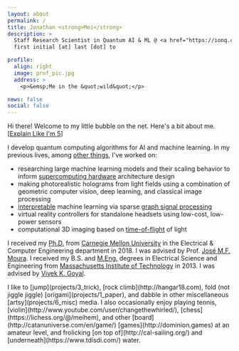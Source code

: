 ```yaml
---
layout: about
permalink: /
title: Jonathan <strong>Mei</strong>
description: >
  Staff Research Scientist in Quantum AI & ML @ <a href="https://ionq.com">IonQ</a> &ensp; | &ensp;
  first initial [at] last [dot] to

profile:
  align: right
  image: prof_pic.jpg
  address: >
    <p>&emsp;Me in the &quot;wild&quot;</p>

news: false
social: false
---
```


<script>
var kindergarten = false;
var prof25 = document.getElementById("profile_pic").src;
function fade() {
  pp = document.getElementById("profile_pic");
  pp.style.transition = 0.2;
  a25 = document.getElementById("age25");
  a5 = document.getElementById("age5");
  ad = document.getElementById("address");
  E5 = document.getElementById("ELI5");


  if (!kindergarten) {
    a5.style.position = "relative";
    $("#age5").fadeToggle();
    $("#age25").fadeToggle();
    a5.style.display = "inline";
    a25.style.position = "absolute";

    $("#profile_pic").fadeToggle(200);
    setTimeout(function() {pp.src = "assets/img/prof_age5.jpg";}, 200);
    E5.innerHTML = "Explain Like I'm 25";
    ad.innerHTML = "&emsp;Me being wild";
    $("#profile_pic").fadeToggle(200);
  }
  else {
    a25.style.position = "relative";
    $("#age25").fadeToggle();
    $("#age5").fadeToggle();
    a25.style.display = "inline";
    a5.style.position = "absolute";

    $("#profile_pic").fadeToggle(200);
    setTimeout(function() {pp.src = prof25;}, 200);
    E5.innerHTML = "Explain Like I'm 5";
    ad.innerHTML = "&emsp;Me in the &quot;wild&quot;";
    $("#profile_pic").fadeToggle(200);
  }

  kindergarten = !kindergarten;
}
</script>
Hi there! Welcome to my little bubble on the net. Here's a bit about me. [<a href="#" id="ELI5" onclick="fade(); return false">Explain Like I'm 5</a>]

<div id="fader" style="position:relative">
  <div id="age25">
    <p>
      I develop quantum computing algorithms for AI and machine learning.
      In my previous lives, among <a href="https://scholar.google.com/citations?user=bm4orewAAAAJ">other things</a>, I've worked on:
      <ul>
       <li> researching large machine learning models and their scaling behavior to inform <a href="http://luminous.com">supercomputing hardware</a> architecture design</li>
       <li> making photorealistic holograms from light fields using a combination of geometric computer vision, deep learning, and classical image processing</li>
       <li> <a href="https://ieeexplore.ieee.org/abstract/document/8320856">interpretable</a> machine learning via sparse <a href="https://ieeexplore.ieee.org/abstract/document/7763882">graph signal processing</a></li>
       <li> virtual reality controllers for standalone headsets using low-cost, low-power sensors</li>
       <li> computational 3D imaging based on <a href="https://ieeexplore.ieee.org/abstract/document/6738075/">time-of-flight</a> of light</li>
      </ul>
    </p>
    <p>
      I received my <a href="https://kilthub.cmu.edu/ndownloader/files/12255548">Ph.D.</a> from <a href="http://cmu.edu/">Carnegie Mellon University</a> in the Electrical & Computer Engineering department in 2018.
      I was advised by Prof. <a href="http://users.ece.cmu.edu/~moura/">José M.F. Moura</a>.
      I received my B.S. and <a href="https://dspace.mit.edu/bitstream/handle/1721.1/85609/870686410-MIT.pdf?sequence=2">M.Eng.</a> degrees in Electrical Science and Engineering from <a href="http://mit.edu/">Massachusetts Institute of Technology</a> in 2013.
      I was advised by <a href="https://www.rle.mit.edu/stir/">Vivek K. Goyal</a>.
    </p>
  </div>

  <div id="age5" style="position:absolute;display:none">
    <p>
      I program computers that use fancy physics to make robots.
      I also used to work on <a href="https://scholar.google.com/citations?user=bm4orewAAAAJ">other things</a> like:
      <ul>
       <li> studying artificial intelligence on a new type of <a href="http://luminous.com">supercomputer</a> that uses lasers to communicate way faster than electricity</li>
       <li> creating beautiful 3D videos and pictures by describing how cameras capture light, a sprinkle of black magic, and instagram filters</li>
       <li> <a href="https://ieeexplore.ieee.org/abstract/document/7763882">crazy connected computer models</a> that can be <a href="https://ieeexplore.ieee.org/abstract/document/8320856">easily explained</a> to people</li>
       <li> 3D video game controllers for virtual reality that were cheap but good</li>
       <li> measuring how far away things are using the <a href="https://ieeexplore.ieee.org/abstract/document/6738075/">time it takes for light</a> to hit things and bounce back to the camera</li>
      </ul>
    </p>
    <p>
      I got a <a href="https://kilthub.cmu.edu/ndownloader/files/12255548">fancy piece of paper</a> saying I did a lot of hard math and science from <a href="http://cmu.edu/">a good school</a> in 2018.
      I was helped along by Prof. <a href="http://users.ece.cmu.edu/~moura/">José M.F. Moura</a>.
      Before that, I got some other <a href="https://dspace.mit.edu/bitstream/handle/1721.1/85609/870686410-MIT.pdf?sequence=2">fancy pieces of paper</a> saying I was ready to get a job doing hard math and that I had started to do some science, this time from a different <a href="http://mit.edu/">good school</a> in 2013.
      There, I was helped along by <a href="https://www.rle.mit.edu/stir/">Vivek K. Goyal</a>.
    </p>
  </div>
</div>
I like to [jump](projects/3_trick), [rock climb](http://hangar18.com), fold (not jiggle jiggle) [origami](projects/1_paper), and dabble in other miscellaneous [artsy](projects/6_misc) media.
I also occasionally enjoy playing tennis, [violin](http://www.youtube.com/user/changethewhirled/), [chess](https://lichess.org/@/meihem), and other [board](http://catanuniverse.com/en/game/) [games](http://dominion.games) at an amateur level, and frolicking [on top of](http://cal-sailing.org/) and [underneath](https://www.tdisdi.com/) water.
